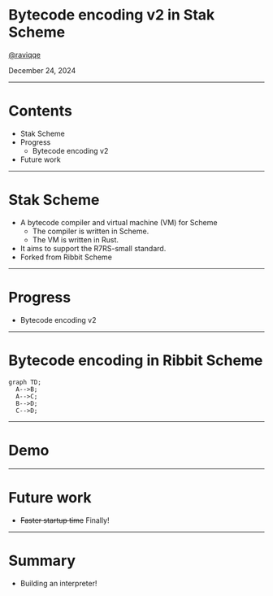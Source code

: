 # Bytecode encoding v2 in Stak Scheme

[@raviqqe](https://github.com/raviqqe)

December 24, 2024

---

# Contents

- Stak Scheme
- Progress
  - Bytecode encoding v2
- Future work

---

# Stak Scheme

- A bytecode compiler and virtual machine (VM) for Scheme
  - The compiler is written in Scheme.
  - The VM is written in Rust.
- It aims to support the R7RS-small standard.
- Forked from Ribbit Scheme

---

# Progress

- Bytecode encoding v2

---

# Bytecode encoding in Ribbit Scheme

```mermaid
graph TD;
  A-->B;
  A-->C;
  B-->D;
  C-->D;
```

---

# Demo

---

# Future work

- ~~Faster startup time~~ Finally!

---

# Summary

- Building an interpreter!
